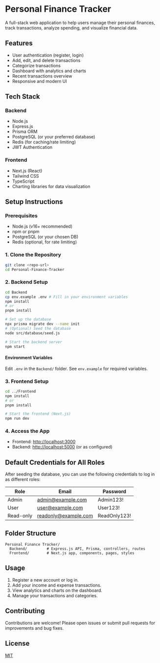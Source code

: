 # Personal Finance Tracker

A full-stack web application to help users manage their personal finances, track transactions, analyze spending, and visualize financial data.

## Features

- User authentication (register, login)
- Add, edit, and delete transactions
- Categorize transactions
- Dashboard with analytics and charts
- Recent transactions overview
- Responsive and modern UI

## Tech Stack

### Backend

- Node.js
- Express.js
- Prisma ORM
- PostgreSQL (or your preferred database)
- Redis (for caching/rate limiting)
- JWT Authentication

### Frontend

- Next.js (React)
- Tailwind CSS
- TypeScript
- Charting libraries for data visualization

## Setup Instructions

### Prerequisites

- Node.js (v16+ recommended)
- npm or pnpm
- PostgreSQL (or your chosen DB)
- Redis (optional, for rate limiting)

### 1. Clone the Repository

```bash
git clone <repo-url>
cd Personal-Finance-Tracker
```

### 2. Backend Setup

```bash
cd Backend
cp env.example .env # Fill in your environment variables
npm install
# or
pnpm install

# Set up the database
npx prisma migrate dev --name init
# (Optional) Seed the database
node src/database/seed.js

# Start the backend server
npm start
```

#### Environment Variables

Edit `.env` in the `Backend/` folder. See `env.example` for required variables.

### 3. Frontend Setup

```bash
cd ../Frontend
npm install
# or
pnpm install

# Start the frontend (Next.js)
npm run dev
```

### 4. Access the App

- Frontend: [http://localhost:3000](http://localhost:3000)
- Backend: [http://localhost:5000](http://localhost:5000) (or as configured)

## Default Credentials for All Roles

After seeding the database, you can use the following credentials to log in as different roles:

| Role      | Email                | Password     |
| --------- | -------------------- | ------------ |
| Admin     | admin@example.com    | Admin123!    |
| User      | user@example.com     | User123!     |
| Read-only | readonly@example.com | ReadOnly123! |

## Folder Structure

```
Personal Finance Tracker/
  Backend/         # Express.js API, Prisma, controllers, routes
  Frontend/        # Next.js app, components, pages, styles
```

## Usage

1. Register a new account or log in.
2. Add your income and expense transactions.
3. View analytics and charts on the dashboard.
4. Manage your transactions and categories.

## Contributing

Contributions are welcome! Please open issues or submit pull requests for improvements and bug fixes.

## License

[MIT](LICENSE)
